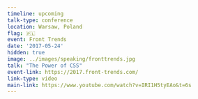 ```yaml
---
timeline: upcoming
talk-type: conference
location: Warsaw, Poland
flag: 🇵🇱
event: Front Trends
date: '2017-05-24'
hidden: true
image: ../images/speaking/fronttrends.jpg
talk: "The Power of CSS"
event-link: https://2017.front-trends.com/
link-type: video
main-link: https://www.youtube.com/watch?v=IRI1H5tyEAo&t=6s
---
```

